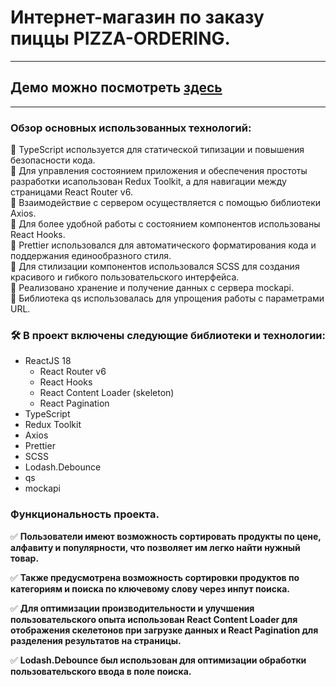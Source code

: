 # Интернет-магазин по заказу пиццы PIZZA-ORDERING.
___
## Демо можно посмотреть [здесь](https://pizza-ordering-vite-app.netlify.app/)
___
### Обзор основных использованных технологий:
:round_pushpin: TypeScript используется для статической типизации и повышения безопасности кода.<br/>
:round_pushpin: Для управления состоянием приложения и обеспечения простоты разработки исапользован Redux Toolkit, а для навигации между страницами React Router v6.<br/>
:round_pushpin: Взаимодействие с сервером осуществляется с помощью библиотеки Axios.<br/>
:round_pushpin: Для более удобной работы с состоянием компонентов использованы React Hooks.<br/>
:round_pushpin: Prettier использовался для автоматического форматирования кода и поддержания единообразного стиля.<br/>
:round_pushpin: Для стилизации компонентов использовался SCSS для создания красивого и гибкого пользовательского интерфейса.<br/>
:round_pushpin: Реализовано хранение и получение данных с сервера mockapi.<br/>
:round_pushpin: Библиотека qs использовалась для упрощения работы с параметрами URL.

### 🛠 В проект включены следующие библиотеки и технологии:
- ReactJS 18
  - React Router v6
  - React Hooks
  - React Content Loader (skeleton)
  - React Pagination
- TypeScript
- Redux Toolkit
- Axios
- Prettier 
- SCSS
- Lodash.Debounce
- qs
- mockapi
  
### Функциональность проекта.
:white_check_mark: **Пользователи имеют возможность сортировать продукты по цене, алфавиту и популярности, что позволяет им легко найти нужный товар.**

:white_check_mark: **Также предусмотрена возможность сортировки продуктов по категориям и поиска по ключевому слову через инпут поиска.**

:white_check_mark: **Для оптимизации производительности и улучшения пользовательского опыта использован React Content Loader для отображения скелетонов при загрузке данных и React Pagination для разделения результатов на страницы.**

:white_check_mark: **Lodash.Debounce был использован для оптимизации обработки пользовательского ввода в поле поиска.**
